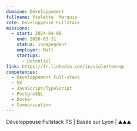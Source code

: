 ```yaml
---
domaine: Développement
fullname: Violette  Marquis
role: Développeuse Fullstack
missions:
  - start: 2024-04-08
    end: 2026-03-31
    status: independent
    employer: Malt
    startups:
      - potentiel
link: https://fr.linkedin.com/in/violettemrqs
competences:
  - Développement Full-stack
  - UX
  - JavaScript/TypeScript
  - PostgreSQL
  - Docker
  - Communication
---
```

Développeuse Fullstack TS | Basée sur Lyon | ⛰️⛰️⛰️

